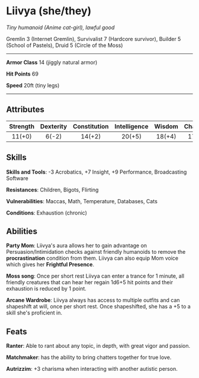 # Liivya (she/they)
_Tiny humanoid (Anime cat-girl), lawful good_

Gremlin 3 (Internet Gremlin), Survivalist 7 (Hardcore survivor), Builder 5 (School of Pastels), Druid 5 (Circle of the Moss)

---

**Armor Class** 14 (jiggly natural armor)

**Hit Points** 69 

**Speed** 20ft (tiny legs)

---

## Attributes
Strength | Dexterity | Constitution | Intelligence | Wisdom | Charisma
:-:|:-:|:-:|:-:|:-:|:-:
11(+0) | 6(-2) | 14(+2) | 20(+5) | 18(+4) | 17(+3)

## Skills
**Skills and Tools**: -3 Acrobatics, +7 Insight, +9 Performance, Broadcasting Software

**Resistances**: Children, Bigots, Flirting

**Vulnerabilities**: Maccas, Math, Temperature, Databases, Cats

**Conditions**: Exhaustion (chronic)

## Abilities
**Party Mom**: Liivya's aura allows her to gain advantage on Persuasion/Intimidation checks against friendly humanoids to remove the **procrastination** condition from them. Liivya can also equip Mom voice
which gives her **Frightful Presence**.

**Moss song**: Once per short rest Liivya can enter a trance for 1 minute, all friendly creatures that can hear her regain 1d6+5 hit points and their exhaustion is reduced by 1 point.

**Arcane Wardrobe**: Liivya always has access to multiple outfits and can shapeshift at will, once per short rest. Once shapeshifted, she has a +5 to a skill she's proficient in.

## Feats
**Ranter**: Able to rant about any topic, in depth, with great vigor and passion.

**Matchmaker**: has the ability to bring chatters together for true love.

**Autrizzim**: +3 charisma when interacting with another autistic person.
